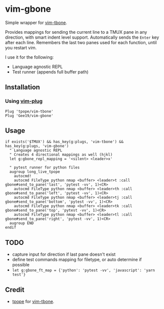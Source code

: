 # vim-gbone

Simple wrapper for [vim-tbone](https://github.com/tpope/vim-tbone).

Provides mappings for sending the current line to a TMUX pane in any direction, with smart indent level support. Automatically sends the `Enter` key after each line. Remembers the last two panes used for each function, until you restart vim.

I use it for the following:
- Language agnostic REPL
- Test runner (appends full buffer path)

## Installation

### Using [vim-plug](https://github.com/junegunn/vim-plug)

```vim
Plug 'tpope/vim-tbone'
Plug 'Gee19/vim-gbone'
```

## Usage

```vim
if exists('$TMUX') && has_key(g:plugs, 'vim-tbone') && has_key(g:plugs, 'vim-gbone')
  " Language agnostic REPL
  " Creates 4 directional mappings as well (hjkl)
  let g:gbone_repl_mapping = '<silent> <leader>x'

  " pytest runner for python files
  augroup long_live_tpope
    autocmd!
    autocmd FileType python nmap <buffer> <leader>t :call gbone#send_to_pane('last', 'pytest -vv', 1)<CR>
    autocmd FileType python nmap <buffer> <leader>th :call gbone#send_to_pane('left', 'pytest -vv', 1)<CR>
    autocmd FileType python nmap <buffer> <leader>tj :call gbone#send_to_pane('bottom', 'pytest -vv', 1)<CR>
    autocmd FileType python nmap <buffer> <leader>tk :call gbone#send_to_pane('top', 'pytest -vv', 1)<CR>
    autocmd FileType python nmap <buffer> <leader>tl :call gbone#send_to_pane('right', 'pytest -vv', 1)<CR>
  augroup END
endif
```

## TODO

- capture input for direction if last pane doesn't exist
- define test commands mapping for filetype, or auto determine if possible
- `let g:gbone_ft_map = {'python': 'pytest -vv', 'javascript': 'yarn test'}`

## Credit

- [tpope](https://github.com/tpope) for [vim-tbone](https://github.com/tpope/vim-tbone).
